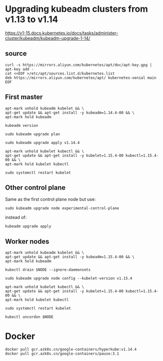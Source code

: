 
# Upgrading kubeadm clusters from v1.13 to v1.14
https://v1-15.docs.kubernetes.io/docs/tasks/administer-cluster/kubeadm/kubeadm-upgrade-1-14/

## source
```
curl -s https://mirrors.aliyun.com/kubernetes/apt/doc/apt-key.gpg | apt-key add -
cat <<EOF >/etc/apt/sources.list.d/kubernetes.list
deb https://mirrors.aliyun.com/kubernetes/apt/ kubernetes-xenial main
EOF
```

## First master
```
apt-mark unhold kubeadm kubelet && \
apt-get update && apt-get install -y kubeadm=1.14.4-00 && \
apt-mark hold kubeadm

kubeadm version

sudo kubeadm upgrade plan

sudo kubeadm upgrade apply v1.14.4

apt-mark unhold kubelet kubectl && \
apt-get update && apt-get install -y kubelet=1.15.4-00 kubectl=1.15.4-00 && \
apt-mark hold kubelet kubectl

sudo systemctl restart kubelet
```

## Other control plane
Same as the first control plane node but use:
```
sudo kubeadm upgrade node experimental-control-plane
```
instead of:
```
kubeadm upgrade apply
```

## Worker nodes
```
apt-mark unhold kubeadm kubelet && \
apt-get update && apt-get install -y kubeadm=1.15.4-00 && \
apt-mark hold kubeadm

kubectl drain $NODE --ignore-daemonsets

sudo kubeadm upgrade node config --kubelet-version v1.15.4

apt-mark unhold kubelet kubectl && \
apt-get update && apt-get install -y kubelet=1.15.4-00 kubectl=1.15.4-00 && \
apt-mark hold kubelet kubectl

sudo systemctl restart kubelet

kubectl uncordon $NODE
```

# Docker
```
docker pull gcr.azk8s.cn/google-containers/hyperkube:v1.14.4
docker pull gcr.azk8s.cn/google-containers/pause:3.1
```